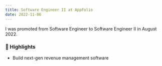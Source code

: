 ```yaml
---
title: Software Engineer II at AppFolio
date: 2022-11-06
---
```


I was promoted from Software Engineer to Software Engineer II in August 2022.

### 🌟 Highlights

- Build next-gen revenue management software 

